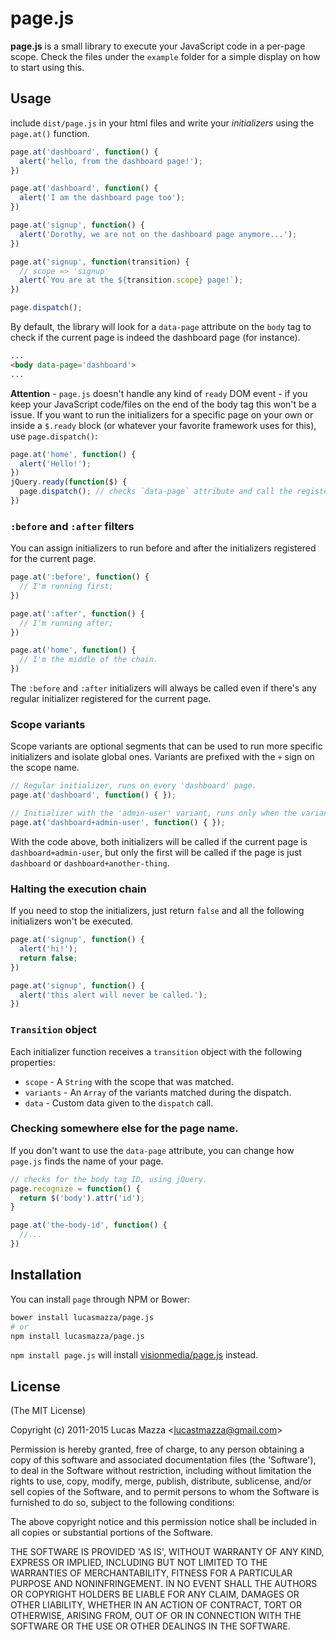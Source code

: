 # page.js

**page.js** is a small library to execute your JavaScript code in a per-page
scope. Check the files under the `example` folder for a simple display on how to
start using this.

## Usage

include `dist/page.js` in your html files and write your *initializers* using the
`page.at()` function.

```javascript
page.at('dashboard', function() {
  alert('hello, from the dashboard page!');
})

page.at('dashboard', function() {
  alert('I am the dashboard page too');
})

page.at('signup', function() {
  alert('Dorothy, we are not on the dashboard page anymore...');
})

page.at('signup', function(transition) {
  // scope => 'signup'
  alert(`You are at the ${transition.scope} page!`);
})

page.dispatch();
```

By default, the library will look for a `data-page` attribute on the `body` tag
to check if the current page is indeed the dashboard page (for instance).

```html
...
<body data-page='dashboard'>
...
```
**Attention** - `page.js` doesn't handle any kind of `ready` DOM event - if you
keep your JavaScript code/files on the end of the body tag this won't be a issue.
If you want to run the initializers for a specific page on your own or inside a
`$.ready` block (or whatever your favorite framework uses for this), use
`page.dispatch()`:

```javascript
page.at('home', function() {
  alert('Hello!');
})
jQuery.ready(function($) {
  page.dispatch(); // checks `data-page` attribute and call the registered functions.
})
```

### `:before` and `:after` filters

You can assign initializers to run before and after the initializers registered
for the current page.

```javascript
page.at(':before', function() {
  // I'm running first;
})

page.at(':after', function() {
  // I'm running after;
})

page.at('home', function() {
  // I'm the middle of the chain.
})
```

The `:before` and `:after` initializers will always be called even if there's
any regular initializer registered for the current page.

### Scope variants

Scope variants are optional segments that can be used to run more specific
initializers and isolate global ones. Variants are prefixed with the `+` sign
on the scope name.

```javascript
// Regular initializer, runs on every 'dashboard' page.
page.at('dashboard', function() { });

// Initializer with the 'admin-user' variant, runs only when the variant is present.
page.at('dashboard+admin-user', function() { });
```

With the code above, both initializers will be called if the current page is
`dashboard+admin-user`, but only the first will be called if the page is
just `dashboard` or `dashboard+another-thing`.

### Halting the execution chain

If you need to stop the initializers, just return `false` and all the following
initializers won't be executed.

```javascript
page.at('signup', function() {
  alert('hi!');
  return false;
})

page.at('signup', function() {
  alert('this alert will never be called.');
})
```

### `Transition` object

Each initializer function receives a `transition` object with the following properties:

* `scope` - A `String` with the scope that was matched.
* `variants` - An `Array` of the variants matched during the dispatch.
* `data` - Custom data given to the `dispatch` call.

### Checking somewhere else for the page name.

If you don't want to use the `data-page` attribute, you can change how `page.js`
finds the name of your page.

```javascript
// checks for the body tag ID, using jQuery.
page.recognize = function() {
  return $('body').attr('id');
}

page.at('the-body-id', function() {
  //...
})
```

## Installation

You can install `page` through NPM or Bower:

```sh
bower install lucasmazza/page.js
# or
npm install lucasmazza/page.js
```

`npm install page.js` will install [visionmedia/page.js](https://github.com/visionmedia/page.js)
instead.

## License

(The MIT License)

Copyright (c) 2011-2015 Lucas Mazza &lt;lucastmazza@gmail.com&gt;

Permission is hereby granted, free of charge, to any person obtaining
a copy of this software and associated documentation files (the
'Software'), to deal in the Software without restriction, including
without limitation the rights to use, copy, modify, merge, publish,
distribute, sublicense, and/or sell copies of the Software, and to
permit persons to whom the Software is furnished to do so, subject to
the following conditions:

The above copyright notice and this permission notice shall be
included in all copies or substantial portions of the Software.

THE SOFTWARE IS PROVIDED 'AS IS', WITHOUT WARRANTY OF ANY KIND,
EXPRESS OR IMPLIED, INCLUDING BUT NOT LIMITED TO THE WARRANTIES OF
MERCHANTABILITY, FITNESS FOR A PARTICULAR PURPOSE AND NONINFRINGEMENT.
IN NO EVENT SHALL THE AUTHORS OR COPYRIGHT HOLDERS BE LIABLE FOR ANY
CLAIM, DAMAGES OR OTHER LIABILITY, WHETHER IN AN ACTION OF CONTRACT,
TORT OR OTHERWISE, ARISING FROM, OUT OF OR IN CONNECTION WITH THE
SOFTWARE OR THE USE OR OTHER DEALINGS IN THE SOFTWARE.
